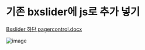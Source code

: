 # 기존 bxslider에 js로 추가 넣기 

[Bxslider 하단 pagercontrol.docx](https://github.com/oidolee/study/files/7358955/Bxslider.pagercontrol.docx)


![image](https://user-images.githubusercontent.com/85022962/137615271-30838b6c-8a13-4986-b503-55660928e5bd.png)
